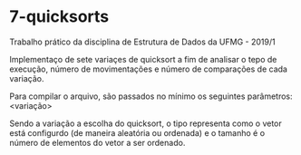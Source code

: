 # 7-quicksorts
Trabalho prático da disciplina de Estrutura de Dados da UFMG - 2019/1
 
 Implementaço de sete variaçes de quicksort a fim de analisar o tepo de execução, número de movimentações e número de comparações de cada variação.
 
 Para compilar o arquivo, são passados no mínimo os seguintes parâmetros:
 <variação> <tipo> <tamanho> 
 
 Sendo a variação a escolha do quicksort, o tipo representa como o vetor está configurdo (de maneira aleatória ou ordenada) e o tamanho é o número de elementos do vetor a ser ordenado.

